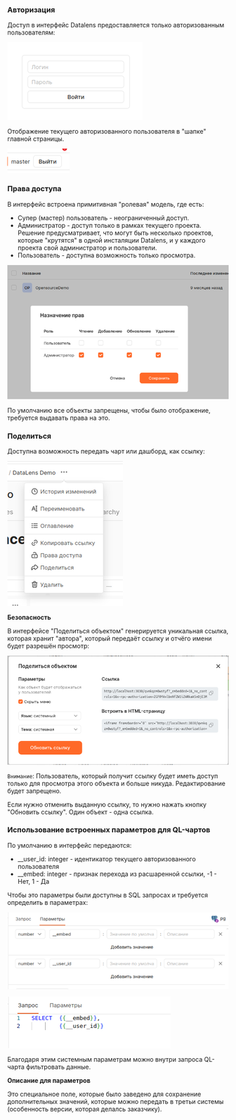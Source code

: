 ### Авторизация

Доступ в интерфейс Datalens предоставляется только авторизованным пользователям:

![Авторизация](pics/image3.png)

Отображение текущего авторизованного пользователя в "шапке" главной страницы.

![Логин авторизованного пользователя](pics/image4.png)

### Права доступа

В интерфейс встроена примитивная "ролевая" модель, где есть:

* Супер (мастер) пользователь - неограниченный доступ.
* Администратор - доступ только в рамках текущего проекта. Решение предусматривает, что могут быть несколько проектов, которые "крутятся" в одной инсталяции Datalens, и у каждого проекта свой администратор и пользователи.
* Пользователь - доступна возможность только просмотра.

![Назначение прав](pics/image5.png)

По умолчанию все объекты запрещены, чтобы было отображение, требуется выдавать права на это.

### Поделиться

Доступна возможность передать чарт или дашборд, как ссылку:

![Поделиться](pics/image6.png)

__Безопасность__

В интерфейсе "Поделиться объектом" генерируется уникальная ссылка, которая хранит "автора", который передаёт ссылку и отчёго имени будет разрешён просмотр:

![Поделиться объектом](pics/image7.png)

`Внимание`: Пользователь, который получит ссылку будет иметь доступ только для просмотра этого объекта и больше никуда. Редактирование будет запрещено.

Если нужно отменить выданную ссылку, то нужно нажать кнопку "Обновить ссылку". Один объект - одна ссылка.

### Использование встроенных параметров для QL-чартов

По умолчанию в интерфейс передаются:

* __user_id: integer - идентикатор текущего авторизованного пользователя
* __embed: integer - признак перехода из расшаренной ссылки, -1 - Нет, 1 - Да

Чтобы это параметры были доступны в SQL запросах и требуется определить в параметрах:

![Параметры](pics/image1.png)

![Запрос](pics/image2.png)

Благодаря этим системным параметрам можно внутри запроса QL-чарта фильтровать данные.

__Описание для параметров__

Это специальное поле, которые было заведено для сохранение дополнительных значений, которые можно передать в третьи системы (особенность версии, которая делалсь заказчику).
